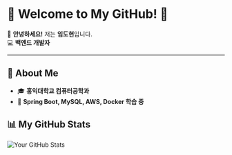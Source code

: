 # 🌟 Welcome to My GitHub! 🌟

👋 **안녕하세요!** 저는 **임도현**입니다.  
💻 **백엔드 개발자**  

---

## 🚀 About Me
- 🎓 **홍익대학교 컴퓨터공학과**
- 🌱 **Spring Boot, MySQL, AWS, Docker 학습 중**

## 📊 My GitHub Stats  
![Your GitHub Stats](https://github-readme-stats.vercel.app/api?username=limdodod&show_icons=true&theme=tokyonight)


